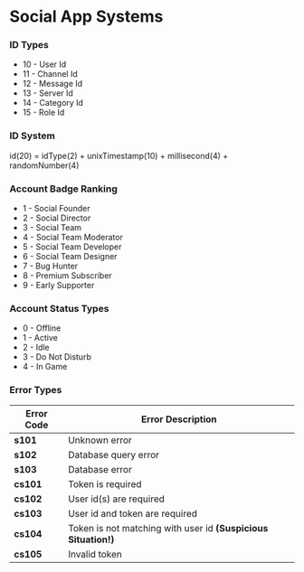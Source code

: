 # Social App Systems

### ID Types
+ 10 - User Id
+ 11 - Channel Id
+ 12 - Message Id
+ 13 - Server Id
+ 14 - Category Id
+ 15 - Role Id

### ID System
id(20) = idType(2) + unixTimestamp(10) + millisecond(4) + randomNumber(4)

### Account Badge Ranking
+ 1 - Social Founder
+ 2 - Social Director
+ 3 - Social Team
+ 4 - Social Team Moderator
+ 5 - Social Team Developer
+ 6 - Social Team Designer
+ 7 - Bug Hunter
+ 8 - Premium Subscriber
+ 9 - Early Supporter

### Account Status Types
+ 0 - Offline
+ 1 - Active
+ 2 - Idle
+ 3 - Do Not Disturb
+ 4 - In Game
  
### Error Types
|Error Code|Error Description|
|----------|-----------------|
|**s101**|Unknown error|
|**s102**|Database query error|
|**s103**|Database error|
|**cs101**|Token is required|
|**cs102**|User id(s) are required|
|**cs103**|User id and token are required|
|**cs104**|Token is not matching with user id **(Suspicious Situation!)**|
|**cs105**|Invalid token|
